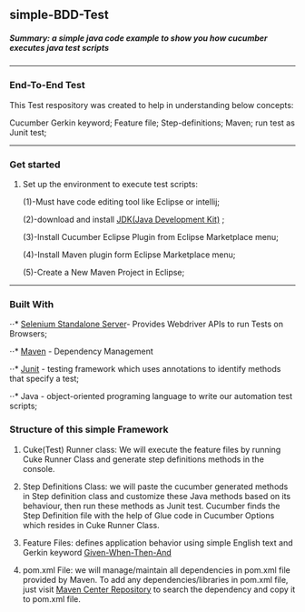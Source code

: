 ## simple-BDD-Test
##### Summary: a simple java code example to show you how cucumber executes java test scripts
---
### End-To-End Test
This Test respository was created to help in understanding below concepts:

Cucumber Gerkin keyword; Feature file; Step-definitions; Maven; run test as Junit test; 

---

### Get started

1. Set up the environment to execute test scripts:

	 (1)-Must have code editing tool like Eclipse or intellij; 
	 
	 (2)-download and install [JDK(Java Development Kit)](https://openjdk.java.net/) ;
	 
	 (3)-Install Cucumber Eclipse Plugin from Eclipse Marketplace menu;
	 
	 (4)-Install Maven plugin form Eclipse Marketplace menu;
	 
	 (5)-Create a New Maven Project in Eclipse;
	 
---	 

### Built With
⋅⋅* [Selenium Standalone Server](https://www.seleniumhq.org/download/)- Provides Webdriver APIs to run Tests on Browsers; 

⋅⋅* [Maven](https://mvnrepository.com/repos/central) - Dependency Management 

⋅⋅* [Junit](https://github.com/junit-team/junit4/wiki/Download-and-Install) - testing framework which uses annotations to identify methods that specify a test;

⋅⋅* Java - object-oriented programing language to write our automation test scripts;

### Structure of this simple Framework
1. Cuke(Test) Runner class: We will execute the feature files by running Cuke Runner Class and generate step definitions methods in the console. 

2. Step Definitions Class: we will paste the cucumber generated methods in Step definition class and customize these Java methods based on its behaviour, then run these methods as Junit test. Cucumber finds the Step Definition file with the help of Glue code in Cucumber Options which resides in Cuke Runner Class. 

3. Feature Files: defines application behavior using simple English text and Gerkin keyword [Given-When-Then-And](https://docs.cucumber.io/gherkin/reference/)

4. pom.xml File: we will manage/maintain all dependencies in pom.xml file provided by Maven. To add any dependencies/libraries in pom.xml file, just visit [Maven Center Repository](https://mvnrepository.com/) to search the dependency and copy it to pom.xml file.  




